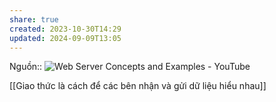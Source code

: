 ```yaml
---
share: true
created: 2023-10-30T14:29
updated: 2024-09-09T13:05
---
```

Nguồn:: ![Web Server Concepts and Examples - YouTube](https://youtu.be/9J1nJOivdyw?si=YTY7jgE0OW8MjvxW&t=532)

[[Giao thức là cách để các bên nhận và gửi dữ liệu hiểu nhau]]